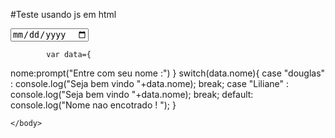 #Teste usando js em html
   
<html>
    <head>
    </head>
    <body>
        <input type="date" />
        
            var data={
  nome:prompt("Entre com seu nome :")
}
switch(data.nome){
  case "douglas" :
  console.log("Seja bem vindo "+data.nome);
  break;
  case "Liliane" :
  console.log("Seja bem vindo "+data.nome);
  break;
  default:
console.log("Nome nao encotrado ! ");
}
            
    </body>
</html>

